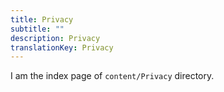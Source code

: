 ```yaml
---
title: Privacy
subtitle: ""
description: Privacy
translationKey: Privacy
---
```


I am the index page of `content/Privacy` directory.
